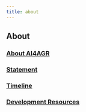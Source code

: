 ```yaml
---
title: about
---
```


## About

### [About AI4AGR](/en/about/info)

### [Statement](/en/about/statement)

### [Timeline](/en/about/timeline)

### [Development Resources](/en/about/devrsrc/)